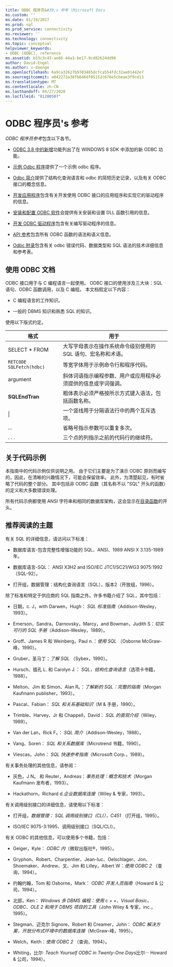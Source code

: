```yaml
---
title: ODBC 程序员&#39;s 参考 |Microsoft Docs
ms.custom: ''
ms.date: 01/19/2017
ms.prod: sql
ms.prod_service: connectivity
ms.reviewer: ''
ms.technology: connectivity
ms.topic: conceptual
helpviewer_keywords:
- ODBC [ODBC], reference
ms.assetid: b33c3c43-ae66-44a3-be17-9cd82624dd96
author: David-Engel
ms.author: v-daenge
ms.openlocfilehash: 6a9ca32627b9703465dcfca554fdc32ae01442e7
ms.sourcegitcommit: e042272a38fb646df05152c676e5cbeae3f9cd13
ms.translationtype: MT
ms.contentlocale: zh-CN
ms.lasthandoff: 04/27/2020
ms.locfileid: "81280507"
---
```

# <a name="odbc-programmer39s-reference"></a>ODBC 程序员&#39;s 参考
*ODBC 程序员参考*包含以下各节。  
  
-   [ODBC 3.8 中的新增](../../odbc/reference/what-s-new-in-odbc-3-8.md)功能列出了在 WINDOWS 8 SDK 中添加的新 ODBC 功能。  
  
-   [示例 Odbc 程序](../../odbc/reference/sample-odbc-program.md)提供了一个示例 odbc 程序。  
  
-   [Odbc 简介](../../odbc/reference/introduction-to-odbc.md)提供了结构化查询语言和 odbc 的简短历史记录，以及有关 ODBC 接口的概念信息。  
  
-   [开发应用程序](../../odbc/reference/develop-app/developing-applications.md)包含有关开发使用 ODBC 接口的应用程序和实现它的驱动程序的信息。  
  
-   [安装和配置 ODBC 软件](../../odbc/reference/install/installing-and-configuring-the-odbc-software.md)会提供有关安装和设置 DLL 函数引用的信息。  
  
-   [开发 ODBC 驱动程序](../../odbc/reference/develop-driver/developing-an-odbc-driver.md)包含有关编写驱动程序的信息。  
  
-   [API 参考](../../odbc/reference/syntax/odbc-reference.md)包含所有 ODBC 函数的语法和语义信息。  
  
-   [Odbc 附录](../../odbc/reference/appendixes/odbc-appendixes.md)包含有关 odbc 错误代码、数据类型和 SQL 语法的技术详细信息和参考表。  
  
## <a name="working-with-the-odbc-documentation"></a>使用 ODBC 文档  
 ODBC 接口用于与 C 编程语言一起使用。 ODBC 接口的使用涉及三大块：SQL 语句、ODBC 函数调用，以及 C 编程。 本文档假定以下内容：  
  
-   C 编程语言的工作知识。  
  
-   一般的 DBMS 知识和熟悉 SQL 的知识。  
  
 使用以下版式约定。  
  
|格式|用于|  
|------------|--------------|  
|SELECT * FROM|大写字母表示在操作系统命令级别使用的 SQL 语句、宏名称和术语。|  
|`RETCODE SQLFetch(hdbc)`|等宽字体用于示例命令行和程序代码。|  
|argument |斜体词语指示编程参数、用户或应用程序必须提供的信息或字词强调。|  
|**SQLEndTran**|粗体表示必须严格按所示方式键入语法，包括函数名称。|  
|&#124;|一个竖线用于分隔语法行中的两个互斥选项。|  
|...|省略号指示参数可以重复多次。|  
|. . .|三个点的列指示之前的代码行的继续符。|  
  
## <a name="about-the-code-examples"></a>关于代码示例  
 本指南中的代码示例仅供说明之用。 由于它们主要是为了演示 ODBC 原则而编写的，因此，在清晰的兴趣情况下，可能会保留效率。 此外，为清楚起见，有时省略了代码的整个部分。 其中包括非 ODBC 函数（其名称不以 "SQL" 开头的函数）的定义和大多数错误处理。  
  
 所有代码示例都使用 ANSI 字符串和相同的数据库架构，这会显示在[目录函数](../../odbc/reference/develop-app/catalog-functions.md)的开头。  
  
## <a name="recommended-reading"></a>推荐阅读的主题  
 有关 SQL 的详细信息，请访问以下标准：  
  
-   数据库语言-包含完整性增强功能的 SQL、ANSI、1989 ANSI X 3.135-1989 年。  
  
-   数据库语言-SQL： ANSI X3H2 and ISO/IEC JTC1/SC21/WG3 9075:1992 （SQL-92）。  
  
-   打开组，数据管理：结构化查询语言（SQL），版本2（开放组，1996）。  
  
 除了标准和特定于供应商的 SQL 指南之外，许多书籍介绍了 SQL，其中包括：  
  
-   日期，c. J，with Darwen，Hugh： *SQL 标准指南*（Addison-Wesley，1993）。  
  
-   Emerson，Sandra，Darnovsky，Marcy，and Bowman，Judith S：*切实可行的 SQL 手册*（Addison-Wesley，1989）。  
  
-   Groff、James R 和 Weinberg，Paul n.：*使用 SQL* （Osborne McGraw-峰，1990）。  
  
-   Gruber，圣马丁：*了解 SQL* （Sybex，1990）。  
  
-   Hursch、插孔 L. 和 Carolyn J.： *SQL，结构化查询语言*（选项卡书籍，1988）。  
  
-   Melton、Jim 和 Simon、Alan R。：*了解新的 SQL：完整的指南*（Morgan Kaufmann publisher，1993）。  
  
-   Pascal、Fabian： *SQL 和关系基础知识*（M & 手册，1990）。  
  
-   Trimble、Harvey、Jr 和 Chappell，David： *SQL 的直观介绍*（Wiley，1989）。  
  
-   Van der Lan，Rick F。： *SQL 简介*（Addison-Wesley，1988）。  
  
-   Vang、Soren： *SQL 和关系数据库*（Microtrend 书籍，1990）。  
  
-   Viescas，John： *SQL 快速参考指南*（Microsoft Corp.，1989）。  
  
 有关事务处理的其他信息，请参阅：  
  
-   灰色，J N。 和 Reuter，Andreas：*事务处理：概念和技术*（Morgan Kaufmann 发布者，1993）。  
  
-   Hackathorn，Richard d.*企业数据库连接*（Wiley & 专家，1993）。  
  
 有关调用级别接口的详细信息，请使用以下标准：  
  
-   打开组，*数据管理： SQL 调用级别接口（CLI），C451* （打开组，1995）。  
  
-   ISO/IEC 9075-3:1995、调用级别接口（SQL/CLI）。  
  
 有关 ODBC 的其他信息，可以使用多个书籍，包括：  
  
-   Geiger，Kyle： *ODBC 内*（微软出版社®，1995）。  
  
-   Gryphon、Robert、Charpentier、Jean-luc、Oelschlager、Jon、Shoemaker、Andrew、叉、Jim 和 Lilley，Albert W：*使用 ODBC 2* （查询，1994）。  
  
-   约翰约翰，Tom 和 Osborne，Mark： *ODBC 开发人员指南*（Howard & 公司，1994）。  
  
-   北部，Ken： *Windows 多 DBMS 编程：使用 c + +、Visual Basic、ODBC、OLE 2 和用于 DBMS 项目的工具*（John Wiley & 专家，inc.，1995）。  
  
-   Stegman、迈克尔 Signore、Robert 和 Creamer，John： *ODBC 解决方案，开放分布式环境中的数据库连接*（McGraw-峰，1995）。  
  
-   Welch，Keith：*使用 ODBC 2* （查询，1994）。  
  
-   Whiting，比尔· *Teach Yourself ODBC in Twenty-One Days*比尔··· Howard & 公司，1994）。
